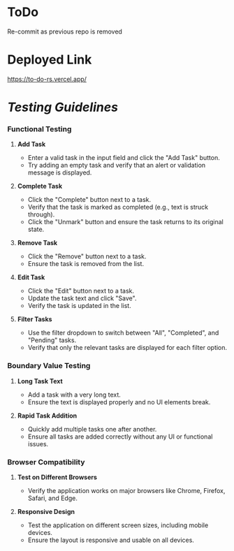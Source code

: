 # ToDo

Re-commit as previous repo is removed

# Deployed Link

https://to-do-rs.vercel.app/


# ***Testing Guidelines***


### Functional Testing

1. **Add Task**
   - Enter a valid task in the input field and click the "Add Task" button.
   - Try adding an empty task and verify that an alert or validation message is displayed.

2. **Complete Task**
   - Click the "Complete" button next to a task.
   - Verify that the task is marked as completed (e.g., text is struck through).
   - Click the "Unmark" button and ensure the task returns to its original state.

3. **Remove Task**
   - Click the "Remove" button next to a task.
   - Ensure the task is removed from the list.

4. **Edit Task**
   - Click the "Edit" button next to a task.
   - Update the task text and click "Save".
   - Verify the task is updated in the list.

5. **Filter Tasks**
   - Use the filter dropdown to switch between "All", "Completed", and "Pending" tasks.
   - Verify that only the relevant tasks are displayed for each filter option.


### Boundary Value Testing

1. **Long Task Text**
   - Add a task with a very long text.
   - Ensure the text is displayed properly and no UI elements break.

2. **Rapid Task Addition**
   - Quickly add multiple tasks one after another.
   - Ensure all tasks are added correctly without any UI or functional issues.

### Browser Compatibility

1. **Test on Different Browsers**
   - Verify the application works on major browsers like Chrome, Firefox, Safari, and Edge.

2. **Responsive Design**
   - Test the application on different screen sizes, including mobile devices.
   - Ensure the layout is responsive and usable on all devices.


